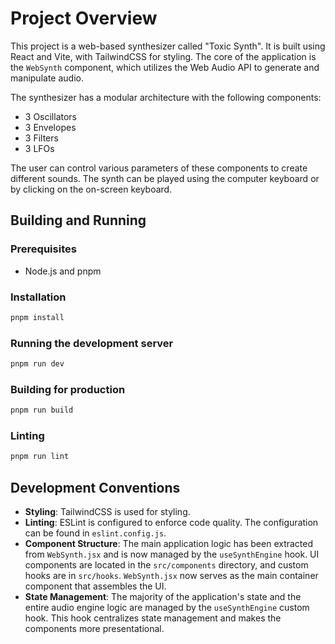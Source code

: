 # Project Overview

This project is a web-based synthesizer called "Toxic Synth". It is built using React and Vite, with TailwindCSS for styling. The core of the application is the `WebSynth` component, which utilizes the Web Audio API to generate and manipulate audio.

The synthesizer has a modular architecture with the following components:
- 3 Oscillators
- 3 Envelopes
- 3 Filters
- 3 LFOs

The user can control various parameters of these components to create different sounds. The synth can be played using the computer keyboard or by clicking on the on-screen keyboard.

## Building and Running

### Prerequisites
- Node.js and pnpm

### Installation
```bash
pnpm install
```

### Running the development server
```bash
pnpm run dev
```

### Building for production
```bash
pnpm run build
```

### Linting
```bash
pnpm run lint
```

## Development Conventions

- **Styling**: TailwindCSS is used for styling.
- **Linting**: ESLint is configured to enforce code quality. The configuration can be found in `eslint.config.js`.
- **Component Structure**: The main application logic has been extracted from `WebSynth.jsx` and is now managed by the `useSynthEngine` hook. UI components are located in the `src/components` directory, and custom hooks are in `src/hooks`. `WebSynth.jsx` now serves as the main container component that assembles the UI.
- **State Management**: The majority of the application's state and the entire audio engine logic are managed by the `useSynthEngine` custom hook. This hook centralizes state management and makes the components more presentational.
